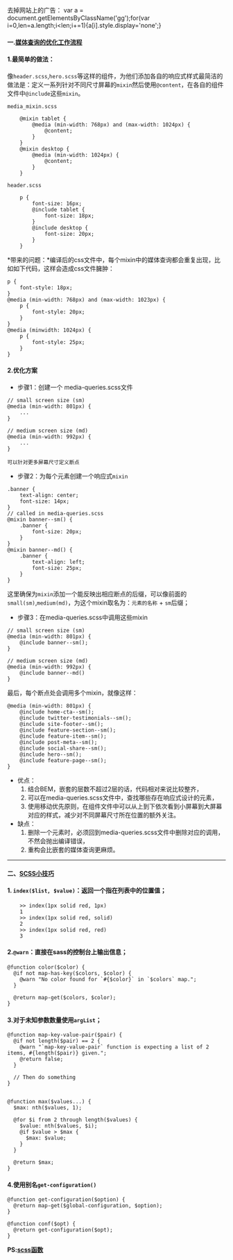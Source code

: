 去掉网站上的广告：    var a = document.getElementsByClassName('gg');for(var i=0,len=a.length;i<len;i+=1){a[i].style.display='none';}

#### 一.[媒体查询的优化工作流程](https://www.sass.hk/skill/sass6.html)

#### 1.最简单的做法：

像`header.scss`,`hero.scss`等这样的组件，为他们添加各自的响应式样式最简洁的做法是：定义一系列针对不同尺寸屏幕的`mixin`然后使用`@content`，在各自的组件文件中`@include`这些`mixin`。
```
media_mixin.scss

    @mixin tablet {
        @media (min-width: 768px) and (max-width: 1024px) {
            @content;
        }
    } 
    @mixin desktop {
        @media (min-width: 1024px) {
            @content;
        }
    }

header.scss

    p {
        font-size: 16px;
        @include tablet {
            font-size: 18px;
        }
        @include desktop {
            font-size: 20px;
        }
    }
```

*带来的问题：*编译后的css文件中，每个mixin中的媒体查询都会重复出现，比如如下代码，这样会造成css文件臃肿：
```
p {
    font-style: 18px;
}
@media (min-width: 768px) and (max-width: 1023px) {
    p {
        font-style: 20px;
    }
} 
@media (min­width: 1024px) {
    p {
        font-style: 25px;
    }
}
```

#### 2.优化方案
- 步骤1：创建一个 media-queries.scss文件
```
// small screen size (sm)
@media (min-width: 801px) {
    ...
}

// medium screen size (md)
@media (min-width: 992px) {
    ...
}

可以针对更多屏幕尺寸定义断点
```

- 步骤2：为每个元素创建一个响应式`mixin`
```
.banner {
    text-align: center;
    font-size: 14px;
}
// called in media-queries.scss
@mixin banner--sm() {
    .banner {
        font-size: 20px;
    }
}
@mixin banner--md() {
    .banner {
        text-align: left;
        font-size: 25px;
    }
}
```

这里确保为`mixin`添加一个能反映出相应断点的后缀，可以像前面的`small(sm)`,`medium(md)`，为这个mixin取名为：`元素的名称` + `sm`后缀；

- 步骤3：在media-queries.scss中调用这些mixin
```
// small screen size (sm)
@media (min-width: 801px) {
    @include banner--sm();
}

// medium screen size (md)
@media (min-width: 992px) {
    @include banner--md()
}
```

最后，每个断点处会调用多个mixin，就像这样：
```
@media (min-width: 801px) {
    @include home-cta--sm();
    @include twitter-testimonials--sm();
    @include site-footer--sm();
    @include feature-section--sm();
    @include feature-item--sm();
    @include post-meta--sm();
    @include social-share--sm();
    @include hero--sm();
    @include feature-page--sm();
}
```

- 优点：
    1. 结合BEM，嵌套的层数不超过2层的话，代码相对来说比较整齐，
    2. 可以在media-queries.scss文件中，查找哪些存在响应式设计的元素，
    3. 使用移动优先原则，在组件文件中可以从上到下依次看到小屏幕到大屏幕对应的样式，减少对不同屏幕尺寸所在位置的额外关注。
- 缺点：
    1. 删除一个元素时，必须回到media-queries.scss文件中删除对应的调用，不然会抛出编译错误，
    2. 重构会比嵌套的媒体查询更麻烦。

---

#### 二、[SCSS小技巧](https://www.sass.hk/skill/sass86.html)

#### 1. `index($list, $value)`：返回一个指在列表中的位置值；
```
    >> index(1px solid red, 1px)
    1
    >> index(1px solid red, solid)
    2
    >> index(1px solid red, red)
    3
```

#### 2.`@warn`：直接在sass的控制台上输出信息；
```
@function color($color) {
  @if not map-has-key($colors, $color) {
    @warn "No color found for `#{$color}` in `$colors` map.";
  }

  @return map-get($colors, $color);
}
```

#### 3.对于未知参数数量使用`argList`；
```
@function map-key-value-pair($pair) {
  @if not length($pair) == 2 {
    @warn "`map-key-value-pair` function is expecting a list of 2 items, #{length($pair)} given.";
    @return false;
  }

  // Then do something
}


@function max($values...) {
  $max: nth($values, 1);

  @for $i from 2 through length($values) {
    $value: nth($values, $i);
    @if $value > $max {
      $max: $value;
    }
  }

  @return $max;
}
```

#### 4.使用别名`get-configuration()`
```
@function get-configuration($option) {
  @return map-get($global-configuration, $option);
}

@function conf($opt) {
  @return get-configuration($opt);
}
```

**PS:[scss函数](http://blog.csdn.net/macanfa/article/details/51747054)**